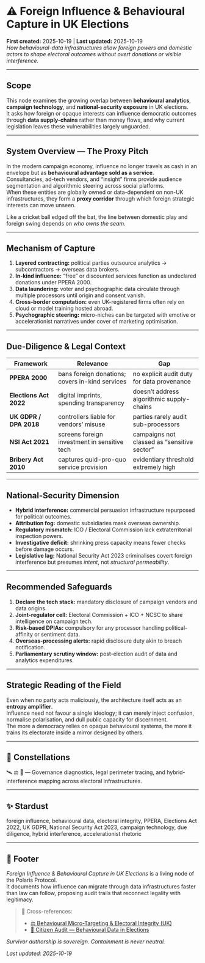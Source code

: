 
# ⚠️ Foreign Influence & Behavioural Capture in UK Elections  
**First created:** 2025-10-19 | **Last updated:** 2025-10-19  
*How behavioural-data infrastructures allow foreign powers and domestic actors to shape electoral outcomes without overt donations or visible interference.*  

---

## Scope  
This node examines the growing overlap between **behavioural analytics**, **campaign technology**, and **national-security exposure** in UK elections.  
It asks how foreign or opaque interests can influence democratic outcomes through **data supply-chains** rather than money flows, and why current legislation leaves these vulnerabilities largely unguarded.

---

## System Overview — The Proxy Pitch  
In the modern campaign economy, influence no longer travels as cash in an envelope but as **behavioural advantage sold as a service**.  
Consultancies, ad-tech vendors, and “insight” firms provide audience segmentation and algorithmic steering across social platforms.  
When these entities are globally owned or data-dependent on non-UK infrastructures, they form a **proxy corridor** through which foreign strategic interests can move unseen.  

Like a cricket ball edged off the bat, the line between domestic play and foreign swing depends on *who owns the seam*.

---

## Mechanism of Capture  
1. **Layered contracting:** political parties outsource analytics → subcontractors → overseas data brokers.  
2. **In-kind influence:** “free” or discounted services function as undeclared donations under PPERA 2000.  
3. **Data laundering:** voter and psychographic data circulate through multiple processors until origin and consent vanish.  
4. **Cross-border computation:** even UK-registered firms often rely on cloud or model training hosted abroad.  
5. **Psychographic steering:** micro-niches can be targeted with emotive or accelerationist narratives under cover of marketing optimisation.

---

## Due-Diligence & Legal Context  

| Framework | Relevance | Gap |
|------------|------------|----|
| **PPERA 2000** | bans foreign donations; covers in-kind services | no explicit audit duty for data provenance |
| **Elections Act 2022** | digital imprints, spending transparency | doesn’t address algorithmic supply-chains |
| **UK GDPR / DPA 2018** | controllers liable for vendors’ misuse | parties rarely audit sub-processors |
| **NSI Act 2021** | screens foreign investment in sensitive tech | campaigns not classed as “sensitive sector” |
| **Bribery Act 2010** | captures quid-pro-quo service provision | evidentiary threshold extremely high |

---

## National-Security Dimension  
- **Hybrid interference:** commercial persuasion infrastructure repurposed for political outcomes.  
- **Attribution fog:** domestic subsidiaries mask overseas ownership.  
- **Regulatory mismatch:** ICO / Electoral Commission lack extraterritorial inspection powers.  
- **Investigative deficit:** shrinking press capacity means fewer checks before damage occurs.  
- **Legislative lag:** National Security Act 2023 criminalises covert foreign interference but presumes *intent*, not *structural permeability*.

---

## Recommended Safeguards  
1. **Declare the tech stack:** mandatory disclosure of campaign vendors and data origins.  
2. **Joint-regulator cell:** Electoral Commission + ICO + NCSC to share intelligence on campaign tech.  
3. **Risk-based DPIAs:** compulsory for any processor handling political-affinity or sentiment data.  
4. **Overseas-processing alerts:** rapid disclosure duty akin to breach notification.  
5. **Parliamentary scrutiny window:** post-election audit of data and analytics expenditures.

---

## Strategic Reading of the Field  
Even when no party acts maliciously, the architecture itself acts as an **entropy amplifier**.  
Influence need not favour a single ideology; it can merely inject confusion, normalise polarisation, and dull public capacity for discernment.  
The more a democracy relies on opaque behavioural systems, the more it trains its electorate inside a mirror designed by others.

---

## 🌌 Constellations  
🛰️ ⚖️ 🧭 — Governance diagnostics, legal perimeter tracing, and hybrid-interference mapping across electoral infrastructures.  

---

## ✨ Stardust  
foreign influence, behavioural data, electoral integrity, PPERA, Elections Act 2022, UK GDPR, National Security Act 2023, campaign technology, due diligence, hybrid interference, accelerationist rhetoric  

---

## 🏮 Footer  
*Foreign Influence & Behavioural Capture in UK Elections* is a living node of the Polaris Protocol.  
It documents how influence can migrate through data infrastructures faster than law can follow, proposing audit trails that reconnect legality with legitimacy.  

> 📡 Cross-references:  
> - [⚖️ Behavioural Micro-Targeting & Electoral Integrity (UK)](../🌀_System_Governance/⚖️_behavioural_microtargeting_electoral_integrity_uk.md)  
> - [🧭 Citizen Audit — Behavioural Data in Elections](../Survivor_Tools/🧭_citizen_audit_behavioural_data_in_elections.md)

*Survivor authorship is sovereign. Containment is never neutral.*  

_Last updated: 2025-10-19_
